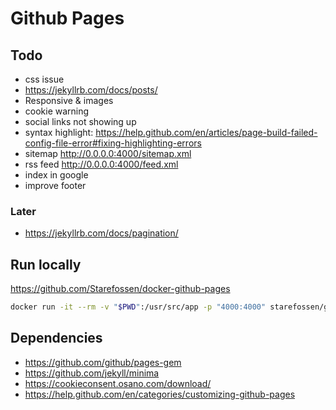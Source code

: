 # Github Pages

## Todo
- css issue
- https://jekyllrb.com/docs/posts/
- Responsive & images
- cookie warning
- social links not showing up
- syntax highlight: https://help.github.com/en/articles/page-build-failed-config-file-error#fixing-highlighting-errors
- sitemap http://0.0.0.0:4000/sitemap.xml
- rss feed http://0.0.0.0:4000/feed.xml
- index in google
- improve footer

### Later
- https://jekyllrb.com/docs/pagination/

## Run locally

https://github.com/Starefossen/docker-github-pages

```bash
docker run -it --rm -v "$PWD":/usr/src/app -p "4000:4000" starefossen/github-pages
```

## Dependencies

- https://github.com/github/pages-gem
- https://github.com/jekyll/minima
- https://cookieconsent.osano.com/download/
- https://help.github.com/en/categories/customizing-github-pages
